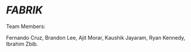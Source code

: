 # _FABRIK_

Team Members:

Fernando Cruz,
Brandon Lee,
Ajit Morar,
Kaushik Jayaram,
Ryan Kennedy, 
Ibrahim Zbib.


